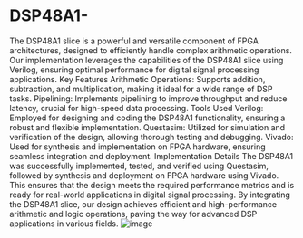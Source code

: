 # DSP48A1-
The DSP48A1 slice is a powerful and versatile component of FPGA architectures, designed to efficiently handle complex arithmetic operations. Our implementation leverages the capabilities of the DSP48A1 slice using Verilog, ensuring optimal performance for digital signal processing applications.
Key Features
Arithmetic Operations: Supports addition, subtraction, and multiplication, making it ideal for a wide range of DSP tasks.
Pipelining: Implements pipelining to improve throughput and reduce latency, crucial for high-speed data processing.
Tools Used
Verilog: Employed for designing and coding the DSP48A1 functionality, ensuring a robust and flexible implementation.
Questasim: Utilized for simulation and verification of the design, allowing thorough testing and debugging.
Vivado: Used for synthesis and implementation on FPGA hardware, ensuring seamless integration and deployment.
Implementation Details
The DSP48A1 was successfully implemented, tested, and verified using Questasim, followed by synthesis and deployment on FPGA hardware using Vivado. This ensures that the design meets the required performance metrics and is ready for real-world applications in digital signal processing.
By integrating the DSP48A1 slice, our design achieves efficient and high-performance arithmetic and logic operations, paving the way for advanced DSP applications in various fields.
![image](https://github.com/user-attachments/assets/7ce22bf0-4f28-4eb4-8f93-d0ad540d05bc)
